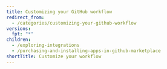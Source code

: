 ```yaml
---
title: Customizing your GitHub workflow
redirect_from:
  - /categories/customizing-your-github-workflow
versions:
  fpt: "*"
children:
  - /exploring-integrations
  - /purchasing-and-installing-apps-in-github-marketplace
shortTitle: Customize your workflow
---
```

